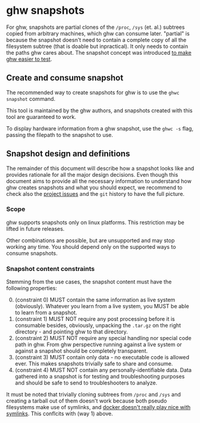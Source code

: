 # ghw snapshots

For ghw, snapshots are partial clones of the `/proc`, `/sys` (et. al.) subtrees copied from arbitrary
machines, which ghw can consume later. "partial" is because the snapshot doesn't need to contain a
complete copy of all the filesystem subtree (that is doable but inpractical). It only needs to contain
the paths ghw cares about. The snapshot concept was introduced [to make ghw easier to test](https://github.com/jaypipes/ghw/issues/66).

## Create and consume snapshot

The recommended way to create snapshots for ghw is to use the `ghwc snapshot` command.

This tool is maintained by the ghw authors, and snapshots created with this tool are guaranteed to work.

To display hardware information from a ghw snapshot, use the `ghwc -s` flag, passing the filepath to the snapshot to use.

## Snapshot design and definitions

The remainder of this document will describe how a snapshot looks like and provides rationale for all the major design decisions.
Even though this document aims to provide all the necessary information to understand how ghw creates snapshots and what you should
expect, we recommend to check also the [project issues](https://github.com/jaypipes/ghw/issues) and the `git` history to have the full picture.

### Scope

ghw supports snapshots only on linux platforms. This restriction may be lifted in future releases.

Other combinations are possible, but are unsupported and may stop working any time.
You should depend only on the supported ways to consume snapshots.

### Snapshot content constraints

Stemming from the use cases, the snapshot content must have the following properties:

0. (constraint 0) MUST contain the same information as live system (obviously). Whatever you learn from a live system, you MUST be able to learn from a snapshot.
1. (constraint 1) MUST NOT require any post processing before it is consumable besides, obviously, unpacking the `.tar.gz` on the right directory - and pointing ghw to that directory.
2. (constraint 2) MUST NOT require any special handling nor special code path in ghw. From ghw perspective running against a live system or against a snapshot should be completely transparent.
3. (constraint 3) MUST contain only data - no executable code is allowed ever. This makes snapshots trivially safe to share and consume.
4. (constraint 4) MUST NOT contain any personally-identifiable data. Data gathered into a snapshot is for testing and troubleshooting purposes and should be safe to send to troubleshooters to analyze.

It must be noted that trivially cloning subtrees from `/proc` and `/sys` and creating a tarball out of them doesn't work
because both pseudo filesystems make use of symlinks, and [docker doesn't really play nice with symlinks](https://github.com/jaypipes/ghw/commit/f8ffd4d24e62eb9017511f072ccf51f13d4a3399).
This conflcits with (way 1) above.
